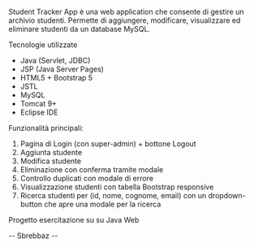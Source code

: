 Student Tracker App è una web application che consente di gestire un archivio studenti. Permette di aggiungere, modificare, visualizzare ed eliminare studenti da un database MySQL.

Tecnologie utilizzate
- Java (Servlet, JDBC)
- JSP (Java Server Pages)
- HTML5 + Bootstrap 5
- JSTL
- MySQL
- Tomcat 9+
- Eclipse IDE

Funzionalità principali:
1. Pagina di Login (con super-admin) + bottone Logout
2. Aggiunta studente
3. Modifica studente
4. Eliminazione con conferma tramite modale
5. Controllo duplicati con modale di errore
6. Visualizzazione studenti con tabella Bootstrap responsive
7. Ricerca studenti per (id, nome, cognome, email) con un dropdown-button che apre una modale per la ricerca

Progetto esercitazione su su Java Web

-- Sbrebbaz --
